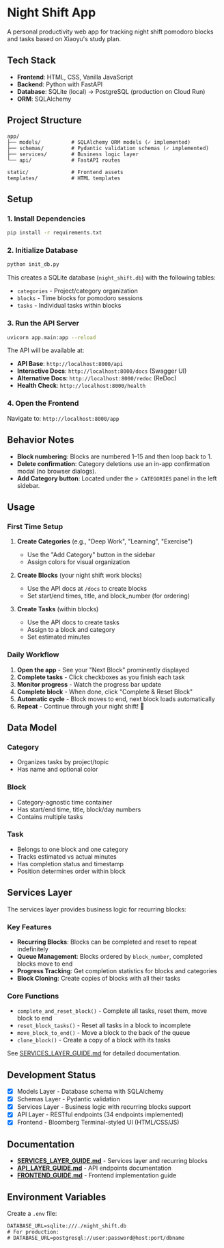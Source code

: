 # Night Shift App

A personal productivity web app for tracking night shift pomodoro blocks and tasks based on Xiaoyu's study plan.

## Tech Stack

- **Frontend**: HTML, CSS, Vanilla JavaScript
- **Backend**: Python with FastAPI
- **Database**: SQLite (local) → PostgreSQL (production on Cloud Run)
- **ORM**: SQLAlchemy

## Project Structure

```
app/
├── models/          # SQLAlchemy ORM models (✓ implemented)
├── schemas/         # Pydantic validation schemas (✓ implemented)
├── services/        # Business logic layer
└── api/             # FastAPI routes

static/              # Frontend assets
templates/           # HTML templates
```

## Setup

### 1. Install Dependencies

```bash
pip install -r requirements.txt
```

### 2. Initialize Database

```bash
python init_db.py
```

This creates a SQLite database (`night_shift.db`) with the following tables:
- `categories` - Project/category organization
- `blocks` - Time blocks for pomodoro sessions
- `tasks` - Individual tasks within blocks

### 3. Run the API Server

```bash
uvicorn app.main:app --reload
```

The API will be available at:
- **API Base**: `http://localhost:8000/api`
- **Interactive Docs**: `http://localhost:8000/docs` (Swagger UI)
- **Alternative Docs**: `http://localhost:8000/redoc` (ReDoc)
- **Health Check**: `http://localhost:8000/health`

### 4. Open the Frontend

Navigate to: `http://localhost:8000/app`

## Behavior Notes

- **Block numbering**: Blocks are numbered 1–15 and then loop back to 1.
- **Delete confirmation**: Category deletions use an in-app confirmation modal (no browser dialogs).
- **Add Category button**: Located under the `> CATEGORIES` panel in the left sidebar.

## Usage

### First Time Setup

1. **Create Categories** (e.g., "Deep Work", "Learning", "Exercise")
   - Use the "Add Category" button in the sidebar
   - Assign colors for visual organization

2. **Create Blocks** (your night shift work blocks)
   - Use the API docs at `/docs` to create blocks
   - Set start/end times, title, and block_number (for ordering)

3. **Create Tasks** (within blocks)
   - Use the API docs to create tasks
   - Assign to a block and category
   - Set estimated minutes

### Daily Workflow

1. **Open the app** - See your "Next Block" prominently displayed
2. **Complete tasks** - Click checkboxes as you finish each task
3. **Monitor progress** - Watch the progress bar update
4. **Complete block** - When done, click "Complete & Reset Block"
5. **Automatic cycle** - Block moves to end, next block loads automatically
6. **Repeat** - Continue through your night shift! 🌙

## Data Model

### Category
- Organizes tasks by project/topic
- Has name and optional color

### Block
- Category-agnostic time container
- Has start/end time, title, block/day numbers
- Contains multiple tasks

### Task
- Belongs to one block and one category
- Tracks estimated vs actual minutes
- Has completion status and timestamp
- Position determines order within block

## Services Layer

The services layer provides business logic for recurring blocks:

### Key Features
- **Recurring Blocks**: Blocks can be completed and reset to repeat indefinitely
- **Queue Management**: Blocks ordered by `block_number`, completed blocks move to end
- **Progress Tracking**: Get completion statistics for blocks and categories
- **Block Cloning**: Create copies of blocks with all their tasks

### Core Functions
- `complete_and_reset_block()` - Complete all tasks, reset them, move block to end
- `reset_block_tasks()` - Reset all tasks in a block to incomplete
- `move_block_to_end()` - Move a block to the back of the queue
- `clone_block()` - Create a copy of a block with its tasks

See [SERVICES_LAYER_GUIDE.md](./SERVICES_LAYER_GUIDE.md) for detailed documentation.

## Development Status

- [x] Models Layer - Database schema with SQLAlchemy
- [x] Schemas Layer - Pydantic validation
- [x] Services Layer - Business logic with recurring blocks support
- [x] API Layer - RESTful endpoints (34 endpoints implemented)
- [x] Frontend - Bloomberg Terminal-styled UI (HTML/CSS/JS)

## Documentation

- **[SERVICES_LAYER_GUIDE.md](./SERVICES_LAYER_GUIDE.md)** - Services layer and recurring blocks
- **[API_LAYER_GUIDE.md](./API_LAYER_GUIDE.md)** - API endpoints documentation
- **[FRONTEND_GUIDE.md](./FRONTEND_GUIDE.md)** - Frontend implementation guide

## Environment Variables

Create a `.env` file:

```env
DATABASE_URL=sqlite:///./night_shift.db
# For production:
# DATABASE_URL=postgresql://user:password@host:port/dbname
```

